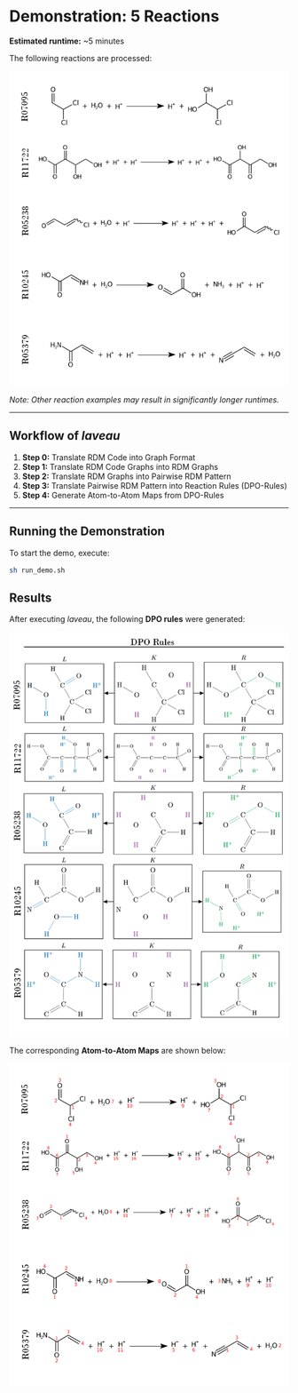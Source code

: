 # Demonstration: 5 Reactions

**Estimated runtime:** ~5 minutes  

The following reactions are processed:

<p align="left">
  <img src="./fig/reaction_demo.png" width="600"/>
</p>

*Note: Other reaction examples may result in significantly longer runtimes.*

---

## Workflow of *laveau*

1. **Step 0:** Translate RDM Code into Graph Format  
2. **Step 1:** Translate RDM Code Graphs into RDM Graphs  
3. **Step 2:** Translate RDM Graphs into Pairwise RDM Pattern  
4. **Step 3:** Translate Pairwise RDM Pattern into Reaction Rules (DPO-Rules)  
5. **Step 4:** Generate Atom-to-Atom Maps from DPO-Rules  

---

## Running the Demonstration

To start the demo, execute:

```bash
sh run_demo.sh
```

## Results

After executing *laveau*, the following **DPO rules** were generated:

<p align="left">
  <img src="./fig/DPO_Rules_demo.png" width="600"/>
</p>

The corresponding **Atom-to-Atom Maps** are shown below:

<p align="left">
  <img src="./fig/aams_demo.png" width="600"/>
</p>

